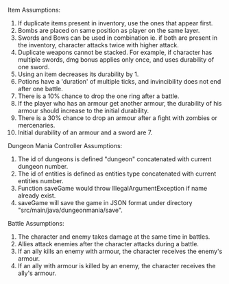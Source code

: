 Item Assumptions:
1. If duplicate items present in inventory, use the ones that appear first.
2. Bombs are placed on same position as player on the same layer.
3. Swords and Bows can be used in combination ie. if both are present in the inventory, character attacks twice with higher attack.
4. Duplicate weapons cannot be stacked. For example, if character has multiple swords, dmg bonus applies only once, and uses
   durability of one sword.
5. Using an item decreases its durability by 1.
6. Potions have a 'duration' of multiple ticks, and invincibility does not end after one battle.
7. There is a 10% chance to drop the one ring after a battle.
8. If the player who has an armour get another armour, the durability of his armour should increase to the initial durability.
9. There is a 30% chance to drop an armour after a fight with zombies or mercenaries.
10. Initial durability of an armour and a sword are 7.

Dungeon Mania Controller Assumptions:
1. The id of dungeons is defined "dungeon" concatenated with current dungeon number.
2. The id of entities is defined as entities type concatenated with current entities number.
3. Function saveGame would throw IllegalArgumentException if name already exist.
4. saveGame will save the game in JSON format under directory "src/main/java/dungeonmania/save".

Battle Assumptions:
1. The character and enemy takes damage at the same time in battles.
2. Allies attack enemies after the character attacks during a battle.
3. If an ally kills an enemy with armour, the character receives the enemy's armour.
4. If an ally with armour is killed by an enemy, the character receives the ally's armour.
